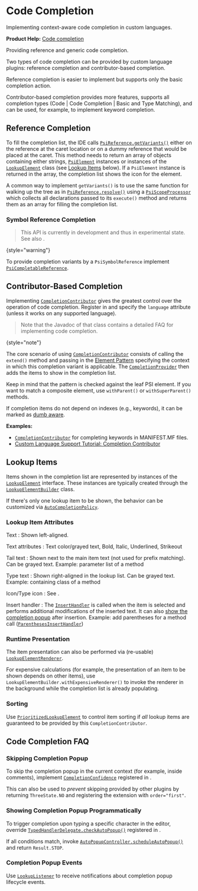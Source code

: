 <!-- Copyright 2000-2025 JetBrains s.r.o. and contributors. Use of this source code is governed by the Apache 2.0 license. -->

# Code Completion

<link-summary>Implementing context-aware code completion in custom languages.</link-summary>

<tldr>

**Product Help:** [Code completion](https://www.jetbrains.com/help/idea/auto-completing-code.html)

</tldr>

<link-summary>Providing reference and generic code completion.</link-summary>

Two types of code completion can be provided by custom language plugins: reference completion and contributor-based completion.

Reference completion is easier to implement but supports only the basic completion action.

Contributor-based completion provides more features, supports all completion types
(<ui-path>Code | Code Completion | Basic</ui-path> and <ui-path>Type Matching</ui-path>),
and can be used, for example, to implement keyword completion.

## Reference Completion

To fill the completion list, the IDE calls [`PsiReference.getVariants()`](%gh-ic%/platform/core-api/src/com/intellij/psi/PsiReference.java) either on the reference at the caret location or on a dummy reference that would be placed at the caret.
This method needs to return an array of objects containing either strings, [`PsiElement`](%gh-ic%/platform/core-api/src/com/intellij/psi/PsiElement.java) instances or instances of the [`LookupElement`](%gh-ic%/platform/analysis-api/src/com/intellij/codeInsight/lookup/LookupElement.java) class (see [Lookup Items](#lookup-items) below).
If a `PsiElement` instance is returned in the array, the completion list shows the icon for the element.

A common way to implement `getVariants()` is to use the same function for walking up the tree as in [`PsiReference.resolve()`](%gh-ic%/platform/core-api/src/com/intellij/psi/PsiReference.java)
using a [`PsiScopeProcessor`](%gh-ic%/platform/core-api/src/com/intellij/psi/scope/PsiScopeProcessor.java) which collects all declarations passed to its `execute()` method and returns
them as an array for filling the completion list.

### Symbol Reference Completion

<primary-label ref="2020.3"/>

> This API is currently in development and thus in experimental state.
> See also [](declarations_and_references.md#references).
>
{style="warning"}

To provide completion variants by a `PsiSymbolReference` implement
[`PsiCompletableReference`](%gh-ic%/platform/analysis-api/src/com/intellij/model/psi/PsiCompletableReference.java).

## Contributor-Based Completion

Implementing [`CompletionContributor`](%gh-ic%/platform/analysis-api/src/com/intellij/codeInsight/completion/CompletionContributor.java) gives the greatest control over the operation of code completion.
Register in <include from="snippets.topic" element-id="ep"><var name="ep" value="com.intellij.completion.contributor"/></include> and specify the `language` attribute (unless it works on any supported language).

> Note that the Javadoc of that class contains a detailed FAQ for implementing code completion.
>
{style="note"}

The core scenario of using [`CompletionContributor`](%gh-ic%/platform/analysis-api/src/com/intellij/codeInsight/completion/CompletionContributor.java) consists of calling the `extend()` method and passing in the [Element Pattern](element_patterns.md)
specifying the context in which this completion variant is applicable.
The [`CompletionProvider`](%gh-ic%/platform/analysis-api/src/com/intellij/codeInsight/completion/CompletionProvider.java) then adds the items to show in the completion list.

Keep in mind that the pattern is checked against the leaf PSI element.
If you want to match a composite element, use `withParent()` or `withSuperParent()` methods.

If completion items do not depend on indexes (e.g., keywords), it can be marked as [dumb aware](indexing_and_psi_stubs.md#DumbAwareAPI).

**Examples:**

- [`CompletionContributor`](%gh-ij-plugins%/osmorc/src/org/osmorc/manifest/completion/OsgiManifestCompletionContributor.java) for completing keywords in MANIFEST.MF files.
- [Custom Language Support Tutorial: Completion Contributor](completion_contributor.md)

## Lookup Items

Items shown in the completion list are represented by instances of the [`LookupElement`](%gh-ic%/platform/analysis-api/src/com/intellij/codeInsight/lookup/LookupElement.java) interface.
These instances are typically created through the [`LookupElementBuilder`](%gh-ic%/platform/analysis-api/src/com/intellij/codeInsight/lookup/LookupElementBuilder.java) class.

If there's only one lookup item to be shown, the behavior can be customized via [`AutoCompletionPolicy`](%gh-ic%/platform/analysis-api/src/com/intellij/codeInsight/lookup/AutoCompletionPolicy.java).

### Lookup Item Attributes

Text
: Shown left-aligned.

Text attributes
: Text color/grayed text, Bold, Italic, Underlined, Strikeout

Tail text
: Shown next to the main item text (not used for prefix matching).
Can be grayed text.
Example: parameter list of a method

Type text
: Shown right-aligned in the lookup list.
Can be grayed text.
Example: containing class of a method

Icon/Type icon
: See [](icons.md).

Insert handler
: The [`InsertHandler`](%gh-ic%/platform/analysis-api/src/com/intellij/codeInsight/completion/InsertHandler.java) is called when the item is selected and performs additional modifications of the inserted text.
It can also [show the completion popup](#showing-completion-popup-programmatically) after insertion.
Example: add parentheses for a method call ([`ParenthesesInsertHandler`](%gh-ic%/platform/analysis-api/src/com/intellij/codeInsight/completion/util/ParenthesesInsertHandler.java))

### Runtime Presentation

The item presentation can also be performed via (re-usable) [`LookupElementRenderer`](%gh-ic%/platform/analysis-api/src/com/intellij/codeInsight/lookup/LookupElementRenderer.java).

For expensive calculations (for example, the presentation of an item to be shown depends on other items), use `LookupElementBuilder.withExpensiveRenderer()` to invoke the renderer in the background
while the completion list is already populating.

### Sorting

Use [`PrioritizedLookupElement`](%gh-ic%/platform/analysis-api/src/com/intellij/codeInsight/completion/PrioritizedLookupElement.java) to control item sorting
if _all_ lookup items are guaranteed to be provided by this `CompletionContributor`.

## Code Completion FAQ

### Skipping Completion Popup

To skip the completion popup in the current context (for example, inside comments), implement [`CompletionConfidence`](%gh-ic%/platform/analysis-api/src/com/intellij/codeInsight/completion/CompletionConfidence.java)
registered in <include from="snippets.topic" element-id="ep"><var name="ep" value="com.intellij.completion.confidence"/></include>.

This can also be used to _prevent_ skipping provided by other plugins by returning `ThreeState.NO` and registering the extension with `order="first"`.

### Showing Completion Popup Programmatically

To trigger completion upon typing a specific character in the editor, override
[`TypedHandlerDelegate.checkAutoPopup()`](%gh-ic%/platform/lang-api/src/com/intellij/codeInsight/editorActions/TypedHandlerDelegate.java)
registered in <include from="snippets.topic" element-id="ep"><var name="ep" value="com.intellij.typedHandler"/></include>.

If all conditions match, invoke [`AutoPopupController.scheduleAutoPopup()`](%gh-ic%/platform/analysis-impl/src/com/intellij/codeInsight/AutoPopupController.java) and return `Result.STOP`.

### Completion Popup Events

Use [`LookupListener`](%gh-ic%/platform/analysis-api/src/com/intellij/codeInsight/lookup/LookupListener.java) to receive notifications about completion popup lifecycle events.
